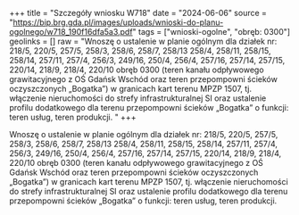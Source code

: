 +++
title = "Szczegóły wniosku W718"
date = "2024-06-06"
source = "https://bip.brg.gda.pl/images/uploads/wnioski-do-planu-ogolnego/w718_190f16dfa5a3.pdf"
tags = ["wnioski-ogolne", "obręb: 0300"]
geolinks = []
raw = "Wnoszę o ustalenie w planie ogólnym dla działek nr: 218/5, 220/5, 257/5, 258/3, 258/6, 258/7, 258/13 258/4, 258/11, 258/15, 258/14, 257/11, 257/4, 256/3, 249/16, 250/4, 256/4, 257/16, 257/14, 257/15, 220/14, 218/9, 218/4, 220/10 obręb 0300 (teren kanału odpływowego grawitacyjnego z OŚ Gdańsk Wschód oraz teren przepompowni ścieków oczyszczonych „Bogatka”) w granicach kart terenu MPZP 1507, tj. włączenie nieruchomości do strefy infrastrukturalnej SI oraz ustalenie profilu dodatkowego dla terenu przepompowni ścieków „Bogatka” o funkcji: teren usług, teren produkcji. "
+++

Wnoszę o ustalenie w planie ogólnym dla działek nr: 218/5, 220/5, 257/5, 258/3, 258/6, 258/7,
258/13 258/4, 258/11, 258/15, 258/14, 257/11, 257/4, 256/3, 249/16, 250/4, 256/4, 257/16, 257/14, 257/15,
220/14, 218/9, 218/4, 220/10 obręb 0300 (teren kanału odpływowego grawitacyjnego z OŚ Gdańsk Wschód
oraz teren przepompowni ścieków oczyszczonych „Bogatka”) w granicach kart terenu MPZP 1507, tj. włączenie
nieruchomości do strefy infrastrukturalnej SI oraz ustalenie profilu dodatkowego dla terenu przepompowni
ścieków „Bogatka” o funkcji: teren usług, teren produkcji.



